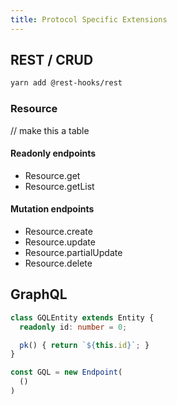 ```yaml
---
title: Protocol Specific Extensions
---
```


## REST / CRUD

```bash
yarn add @rest-hooks/rest
```

### Resource

// make this a table

#### Readonly endpoints

- Resource.get
- Resource.getList

#### Mutation endpoints

- Resource.create
- Resource.update
- Resource.partialUpdate
- Resource.delete


## GraphQL


```typescript
class GQLEntity extends Entity {
  readonly id: number = 0;

  pk() { return `${this.id}`; }
}
```

```typescript
const GQL = new Endpoint(
  ()
)
```
